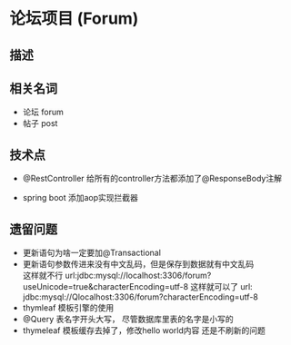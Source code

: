 # 论坛项目 (Forum)

## 描述

## 相关名词
- 论坛 forum
- 帖子 post

## 技术点
- @RestController 给所有的controller方法都添加了@ResponseBody注解

- spring boot 添加aop实现拦截器

## 遗留问题
- 更新语句为啥一定要加@Transactional
- 更新语句参数传进来没有中文乱码，但是保存到数据就有中文乱码    
    这样就不行 url:jdbc:mysql://localhost:3306/forum?useUnicode=true&amp;characterEncoding=utf-8
    这样就可以了 url: jdbc:mysql://Qlocalhost:3306/forum?characterEncoding=utf-8
- thymleaf 模板引擎的使用
- @Query 表名字开头大写， 尽管数据库里表的名字是小写的
- thymeleaf 模板缓存去掉了，修改hello world内容 还是不刷新的问题